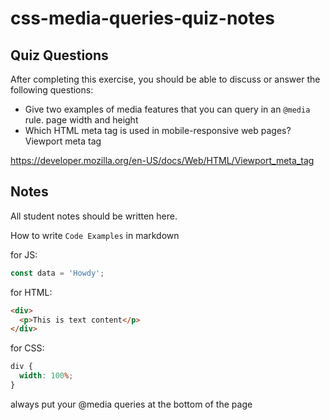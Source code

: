 # css-media-queries-quiz-notes

## Quiz Questions

After completing this exercise, you should be able to discuss or answer the following questions:

- Give two examples of media features that you can query in an `@media` rule.
  page width and height
- Which HTML meta tag is used in mobile-responsive web pages?
Viewport meta tag
<meta name="viewport" content="width=device-width, initial-scale=1" />

https://developer.mozilla.org/en-US/docs/Web/HTML/Viewport_meta_tag

## Notes

All student notes should be written here.

How to write `Code Examples` in markdown

for JS:

```javascript
const data = 'Howdy';
```

for HTML:

```html
<div>
  <p>This is text content</p>
</div>
```

for CSS:

```css
div {
  width: 100%;
}
```

always put your @media queries at the bottom of the page
